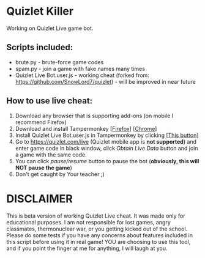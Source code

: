 # Quizlet Killer
Working on Quizlet Live game bot.
## Scripts included:
- brute.py - brute-force game codes
- spam.py - join a game with fake names many times
- Quizlet Live Bot.user.js - working cheat (forked from: https://github.com/SnowLord7/quizlet) - will be improved in near future
## How to use live cheat:
1. Download any browser that is supporting add-ons (on mobile I recommend Firefox)
2. Download and install Tampermonkey [[Firefox](https://addons.mozilla.org/en-US/firefox/addon/tampermonkey/)] [[Chrome](https://chrome.google.com/webstore/detail/tampermonkey/dhdgffkkebhmkfjojejmpbldmpobfkfo?hl=en)]
3. Install Quizlet Live Bot.user.js in Tampermonkey by clicking [[This button](https://github.com/PetrusTryb/trouble-free-quizlet/raw/master/Quizlet%20Live%20Bot.user.js)]
4. Go to https://quizlet.com/live (Quizlet mobile app is **not supported**) and enter game code in black window, click *Obtain Live Data* button and join a game with the same code.
5. You can click *pause/resume* button to pause the bot (**obviously, this will NOT pause the game**)
6. Don't get caught by Your teacher ;)
# DISCLAIMER
This is beta version of working Quizlet Live cheat. It was made only for educational purposes. I am not responsible for lost games, angry classmates, thermonuclear war, or you getting kicked out of the school. Please do some tests if you have any concerns about features included in this script before using it in real game! YOU are choosing to use this tool, and if you point the finger at me for anything, I will laugh at you.
